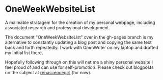 OneWeekWebsiteList
==================

A malleable stratagem for the creation of my personal webpage, including associated research and professional development.

The document "OneWeekWebsiteList" over in the gh-pages branch is my alternative to constantly updating a blog post and copying the same text back and forth repeatedly. I work with OmmWriter on my laptop and drafted my initial list there. 

Hopefully following through on this will net me a shiny personal website I feel proud of and can use for self-promotion. Please check out blogposts on the subject at <a href="http://renascencegirl.blogspot.com">renascencegirl</a> (for now). 
